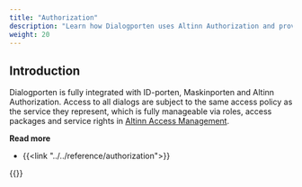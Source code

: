 ```yaml
---
title: "Authorization"
description: "Learn how Dialogporten uses Altinn Authorization and provides its own authorization mechanisms"
weight: 20
---
```


## Introduction

Dialogporten is fully integrated with ID-porten, Maskinporten and Altinn Authorization. Access to all dialogs are subject to the same access policy as the service they represent, which is fully manageable via roles, access packages and service rights in [Altinn Access Management](../../../authorization/what-do-you-get/accessmanagement).

**Read more**

- {{<link "../../reference/authorization">}}

{{<children />}}
